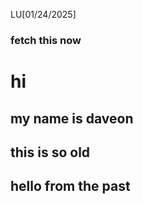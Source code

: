 LU[01/24/2025]
### fetch this now 
# hi 
## my name is daveon
## this is so old 
## hello from the past

